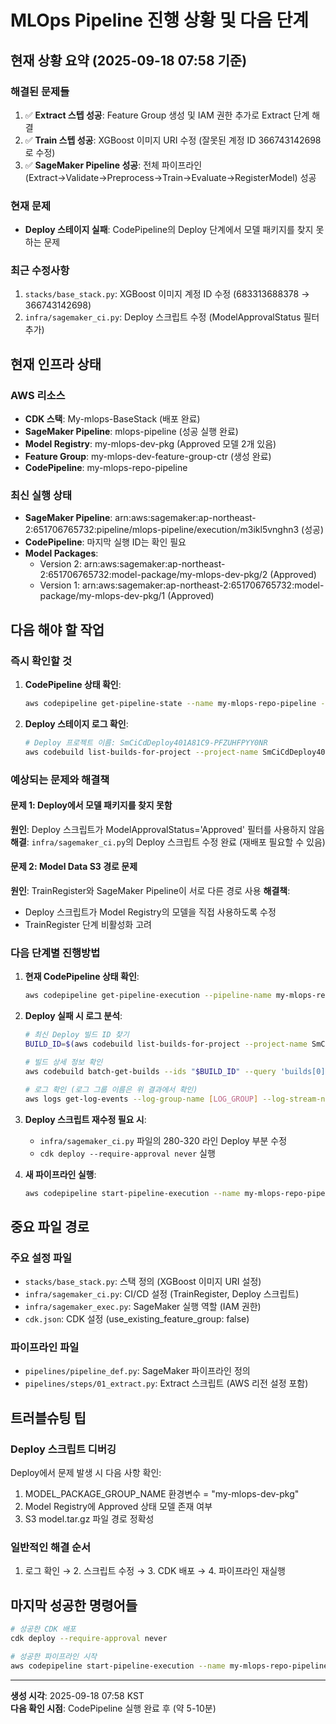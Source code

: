 # MLOps Pipeline 진행 상황 및 다음 단계

## 현재 상황 요약 (2025-09-18 07:58 기준)

### 해결된 문제들
1. ✅ **Extract 스텝 성공**: Feature Group 생성 및 IAM 권한 추가로 Extract 단계 해결
2. ✅ **Train 스텝 성공**: XGBoost 이미지 URI 수정 (잘못된 계정 ID 366743142698로 수정)
3. ✅ **SageMaker Pipeline 성공**: 전체 파이프라인(Extract→Validate→Preprocess→Train→Evaluate→RegisterModel) 성공

### 현재 문제
- **Deploy 스테이지 실패**: CodePipeline의 Deploy 단계에서 모델 패키지를 찾지 못하는 문제

### 최근 수정사항
1. `stacks/base_stack.py`: XGBoost 이미지 계정 ID 수정 (683313688378 → 366743142698)
2. `infra/sagemaker_ci.py`: Deploy 스크립트 수정 (ModelApprovalStatus 필터 추가)

## 현재 인프라 상태

### AWS 리소스
- **CDK 스택**: My-mlops-BaseStack (배포 완료)
- **SageMaker Pipeline**: mlops-pipeline (성공 실행 완료)
- **Model Registry**: my-mlops-dev-pkg (Approved 모델 2개 있음)
- **Feature Group**: my-mlops-dev-feature-group-ctr (생성 완료)
- **CodePipeline**: my-mlops-repo-pipeline

### 최신 실행 상태
- **SageMaker Pipeline**: arn:aws:sagemaker:ap-northeast-2:651706765732:pipeline/mlops-pipeline/execution/m3ikl5vnghn3 (성공)
- **CodePipeline**: 마지막 실행 ID는 확인 필요
- **Model Packages**: 
  - Version 2: arn:aws:sagemaker:ap-northeast-2:651706765732:model-package/my-mlops-dev-pkg/2 (Approved)
  - Version 1: arn:aws:sagemaker:ap-northeast-2:651706765732:model-package/my-mlops-dev-pkg/1 (Approved)

## 다음 해야 할 작업

### 즉시 확인할 것
1. **CodePipeline 상태 확인**:
   ```bash
   aws codepipeline get-pipeline-state --name my-mlops-repo-pipeline --region ap-northeast-2
   ```

2. **Deploy 스테이지 로그 확인**:
   ```bash
   # Deploy 프로젝트 이름: SmCiCdDeploy401A81C9-PFZUHFPYY0NR
   aws codebuild list-builds-for-project --project-name SmCiCdDeploy401A81C9-PFZUHFPYY0NR --sort-order DESCENDING --max-items 1
   ```

### 예상되는 문제와 해결책

#### 문제 1: Deploy에서 모델 패키지를 찾지 못함
**원인**: Deploy 스크립트가 ModelApprovalStatus='Approved' 필터를 사용하지 않음
**해결**: `infra/sagemaker_ci.py`의 Deploy 스크립트 수정 완료 (재배포 필요할 수 있음)

#### 문제 2: Model Data S3 경로 문제
**원인**: TrainRegister와 SageMaker Pipeline이 서로 다른 경로 사용
**해결책**: 
- Deploy 스크립트가 Model Registry의 모델을 직접 사용하도록 수정
- TrainRegister 단계 비활성화 고려

### 다음 단계별 진행방법

1. **현재 CodePipeline 상태 확인**:
   ```bash
   aws codepipeline get-pipeline-execution --pipeline-name my-mlops-repo-pipeline --pipeline-execution-id [최신ID]
   ```

2. **Deploy 실패 시 로그 분석**:
   ```bash
   # 최신 Deploy 빌드 ID 찾기
   BUILD_ID=$(aws codebuild list-builds-for-project --project-name SmCiCdDeploy401A81C9-PFZUHFPYY0NR --sort-order DESCENDING --max-items 1 --query 'ids[0]' --output text)
   
   # 빌드 상세 정보 확인
   aws codebuild batch-get-builds --ids "$BUILD_ID" --query 'builds[0].logs'
   
   # 로그 확인 (로그 그룹 이름은 위 결과에서 확인)
   aws logs get-log-events --log-group-name [LOG_GROUP] --log-stream-name [STREAM] --query 'events[-20:].message'
   ```

3. **Deploy 스크립트 재수정 필요 시**:
   - `infra/sagemaker_ci.py` 파일의 280-320 라인 Deploy 부분 수정
   - `cdk deploy --require-approval never` 실행

4. **새 파이프라인 실행**:
   ```bash
   aws codepipeline start-pipeline-execution --name my-mlops-repo-pipeline
   ```

## 중요 파일 경로

### 주요 설정 파일
- `stacks/base_stack.py`: 스택 정의 (XGBoost 이미지 URI 설정)
- `infra/sagemaker_ci.py`: CI/CD 설정 (TrainRegister, Deploy 스크립트)
- `infra/sagemaker_exec.py`: SageMaker 실행 역할 (IAM 권한)
- `cdk.json`: CDK 설정 (use_existing_feature_group: false)

### 파이프라인 파일
- `pipelines/pipeline_def.py`: SageMaker 파이프라인 정의
- `pipelines/steps/01_extract.py`: Extract 스크립트 (AWS 리전 설정 포함)

## 트러블슈팅 팁

### Deploy 스크립트 디버깅
Deploy에서 문제 발생 시 다음 사항 확인:
1. MODEL_PACKAGE_GROUP_NAME 환경변수 = "my-mlops-dev-pkg"
2. Model Registry에 Approved 상태 모델 존재 여부
3. S3 model.tar.gz 파일 경로 정확성

### 일반적인 해결 순서
1. 로그 확인 → 2. 스크립트 수정 → 3. CDK 배포 → 4. 파이프라인 재실행

## 마지막 성공한 명령어들
```bash
# 성공한 CDK 배포
cdk deploy --require-approval never

# 성공한 파이프라인 시작
aws codepipeline start-pipeline-execution --name my-mlops-repo-pipeline
```

---
**생성 시각**: 2025-09-18 07:58 KST  
**다음 확인 시점**: CodePipeline 실행 완료 후 (약 5-10분)